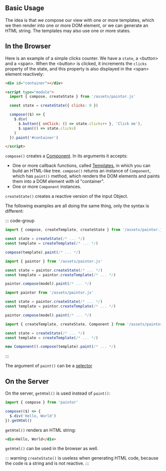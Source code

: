 ## Basic Usage

The idea is that we compose our view with one or more templates, which we then render into one or
more DOM element, or we can generate an HTML string. The templates may also use one or more states.

## In the Browser

Here is an example of a simple clicks counter. We have a `state`, a \<button\> and a \<span\>.
When the \<button\> is clicked, it increments the `clicks` property of the state, and this property
is also displayed in the \<span\> element reactively:

```html
<div id="container"></div>

<script type="module">
  import { compose, createState } from '/assets/paintor.js'

  const state = createState({ clicks: 0 })

  compose(($) => {
    $.div(
      $.button({ onClick: () => state.clicks++ }, 'Click me'),
      $.span(() => state.clicks)
    )
  }).paint('#container')

</script>
```

`compose()` creates a [Component](../components/components.md). In its arguments it accepts:
- One or more callback functions, called [Templates](../templates/creating-templates.md), in which
  you can build an HTML-like tree. `compose()` returns an instance of `Component`, which has
  `paint()` method, which renders the DOM elements and paints them into a DOM element with id
  "container".
- One or more `Component` instances.

`createState()` creates a reactive version of the input Object.

The following examples are all doing the same thing, only the syntax is different:

::: code-group
```js [named imports (recommended)]
import { compose, createTemplate, createState } from '/assets/paintor.js'

const state = createState(/* ... */)
const template = createTemplate(/* ... */)

compose(template).paint(/* ... */)
```
```js [named import]
import { paintor } from '/assets/paintor.js'

const state = paintor.createState(/* ... */)
const template = paintor.createTemplate(/* ... */)

paintor.compose(model).paint(/* ... */)
```
```js [default import]
import paintor from '/assets/paintor.js'

const state = paintor.createState(/* ... */)
const template = paintor.createTemplate(/* ... */)

paintor.compose(model).paint(/* ... */)
```
```js [new Component()]
import { createTemplate, createState, Component } from '/assets/paintor.js'

const state = createState(/* ... */)
const template = createTemplate(/* ... */)

new Component().compose(template).paint(/* ... */)
```
:::

The argument of `paint()` can be a [selector](https://developer.mozilla.org/en-US/docs/Web/API/Document/querySelector)

## On the Server

On the server, `getHtml()` is used instead of `paint()`:

```js
import { compose } from 'paintor'

compose(($) => {
  $.div('Hello, World')
}).getHtml()
```

`getHtml()` renders an HTML string:

```html
<div>Hello, World</div>
```

`getHtml()` can be used in the browser as well.

::: warning
`createState()` is useless when generating HTML code, because the code is a string and is not
reactive.
:::
